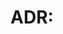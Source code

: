 # ADR: <Title>

- Status: Proposed | Accepted | Deprecated | Superseded by <ADR>
- Date: YYYY-MM-DD

## Context
Describe the problem, forces, and constraints.

## Decision
Record the decision and rationale.

## Consequences
List positive, negative, and neutral outcomes.

## Alternatives Considered
Summarize other options and why they were not chosen.
